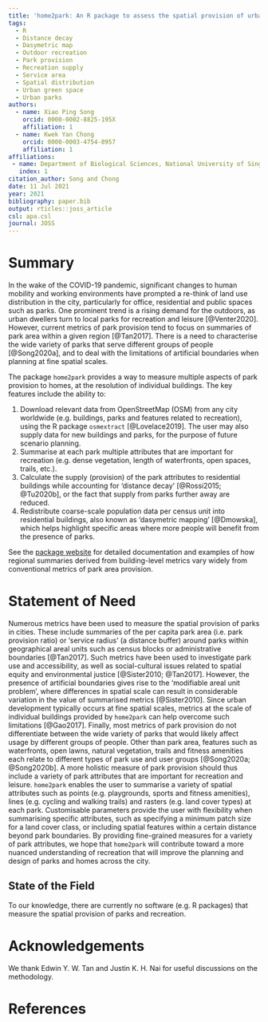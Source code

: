 ```yaml
---
title: 'home2park: An R package to assess the spatial provision of urban parks'
tags:
  - R
  - Distance decay
  - Dasymetric map
  - Outdoor recreation
  - Park provision
  - Recreation supply
  - Service area
  - Spatial distribution
  - Urban green space
  - Urban parks
authors:
  - name: Xiao Ping Song
    orcid: 0000-0002-8825-195X
    affiliation: 1
  - name: Kwek Yan Chong
    orcid: 0000-0003-4754-8957
    affiliation: 1
affiliations:
 - name: Department of Biological Sciences, National University of Singapore
   index: 1
citation_author: Song and Chong
date: 11 Jul 2021
year: 2021
bibliography: paper.bib
output: rticles::joss_article
csl: apa.csl
journal: JOSS
---
```


# Summary

In the wake of the COVID-19 pandemic, significant changes to human mobility and working environments have prompted a re-think of land use distribution in the city, particularly for office, residential and public spaces such as parks. One prominent trend is a rising demand for the outdoors, as urban dwellers turn to local parks for recreation and leisure [@Venter2020]. However, current metrics of park provision tend to focus on summaries of park area within a given region [@Tan2017]. There is a need to characterise the wide variety of parks that serve different groups of people [@Song2020a], and to deal with the limitations of artificial boundaries when planning at fine spatial scales.

The package ``home2park`` provides a way to measure multiple aspects of park provision to homes, at the resolution of individual buildings. The key features include the ability to:  

1.	Download relevant data from OpenStreetMap (OSM) from any city worldwide (e.g. buildings, parks and features related to recreation), using the R package ``osmextract`` [@Lovelace2019]. The user may also supply data for new buildings and parks, for the purpose of future scenario planning. 
2.	Summarise at each park multiple attributes that are important for recreation (e.g. dense vegetation, length of waterfronts, open spaces, trails, etc.).
3.	Calculate the supply (provision) of the park attributes to residential buildings while accounting for ‘distance decay’ [@Rossi2015; @Tu2020b], or the fact that supply from parks further away are reduced.
4.	Redistribute coarse-scale population data per census unit into residential buildings, also known as ‘dasymetric mapping’ [@Dmowska], which helps highlight specific areas where more people will benefit from the presence of parks.

See the [package website](https://ecological-cities.github.io/home2park/) for detailed documentation and examples of how regional summaries derived from building-level metrics vary widely from conventional metrics of park area provision.

# Statement of Need

Numerous metrics have been used to measure the spatial provision of parks in cities. These include summaries of the per capita park area (i.e. park provision ratio) or ‘service radius’ (a distance buffer) around parks within geographical areal units such as census blocks or administrative boundaries [@Tan2017]. Such metrics have been used to investigate park use and accessibility, as well as social-cultural issues related to spatial equity and environmental justice [@Sister2010; @Tan2017]. However, the presence of artificial boundaries gives rise to the ‘modifiable areal unit problem’, where differences in spatial scale can result in considerable variation in the value of summarised metrics [@Sister2010]. Since urban development typically occurs at fine spatial scales, metrics at the scale of individual buildings provided by ``home2park`` can help overcome such limitations [@Gao2017]. Finally, most metrics of park provision do not differentiate between the wide variety of parks that would likely affect usage by different groups of people. Other than park area, features such as waterfronts, open lawns, natural vegetation, trails and fitness amenities each relate to different types of park use and user groups [@Song2020a; @Song2020b]. A more holistic measure of park provision should thus include a variety of park attributes that are important for recreation and leisure. ``home2park`` enables the user to summarise a variety of spatial attributes such as points (e.g. playgrounds, sports and fitness amenities), lines (e.g. cycling and walking trails) and rasters (e.g. land cover types) at each park. Customisable parameters provide the user with flexibility when summarising specific attributes, such as specifying a minimum patch size for a land cover class, or including spatial features within a certain distance beyond park boundaries. By providing fine-grained measures for a variety of park attributes, we hope that ``home2park`` will contribute toward a more nuanced understanding of recreation that will improve the planning and design of parks and homes across the city.

## State of the Field

To our knowledge, there are currently no software (e.g. R packages) that measure the spatial provision of parks and recreation. 


# Acknowledgements

We thank Edwin Y. W. Tan and Justin K. H. Nai for useful discussions on the methodology. 

# References
